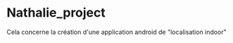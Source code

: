 Nathalie_project
================

Cela concerne la création d'une application android de "localisation indoor"
